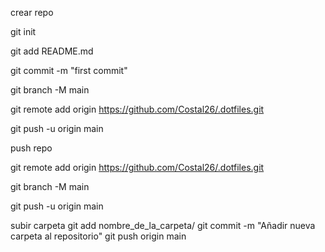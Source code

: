 crear repo



git init

git add README.md

git commit -m "first commit"

git branch -M main

git remote add origin https://github.com/Costal26/.dotfiles.git

git push -u origin main

push repo



git remote add origin https://github.com/Costal26/.dotfiles.git

git branch -M main

git push -u origin main



subir carpeta 
git add nombre_de_la_carpeta/
git commit -m "Añadir nueva carpeta al repositorio"
git push origin main
